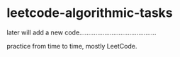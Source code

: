 # leetcode-algorithmic-tasks

later will add a new code...........................................

practice from time to time,
mostly LeetCode.



